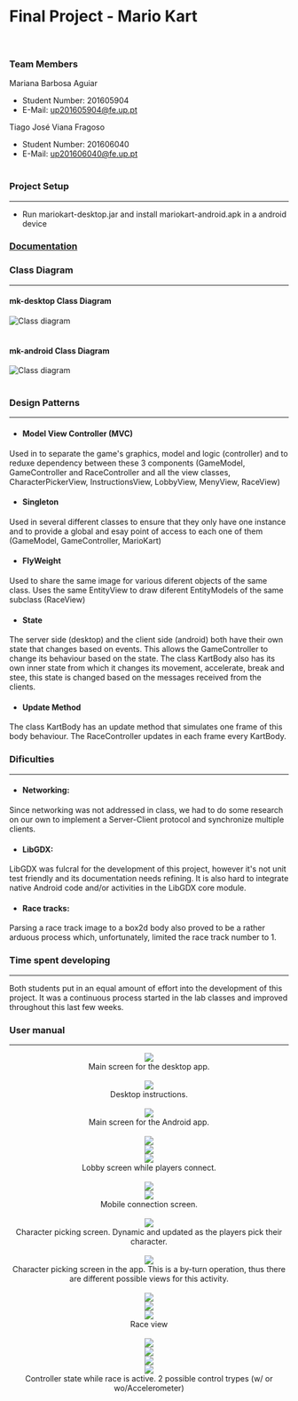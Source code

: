 # Final Project - Mario Kart
<br>

### Team Members
Mariana Barbosa Aguiar
* Student Number: 201605904
* E-Mail: up201605904@fe.up.pt

Tiago José Viana Fragoso
* Student Number: 201606040
* E-Mail: up201606040@fe.up.pt
<br><br>

### Project Setup
----
* Run mariokart-desktop.jar and install mariokart-android.apk in a android device

### [Documentation](https://mbaguiar.github.io/mariokart)<br>

### Class Diagram
----
#### mk-desktop Class Diagram
![Class diagram](https://github.com/mbaguiar/mariokart/blob/master/Screenshots/mk-desktop_uml.png)
<br> <br>

#### mk-android Class Diagram
![Class diagram](https://github.com/mbaguiar/mariokart/blob/master/Screenshots/mk-android_uml.png)
<br><br>

### Design Patterns
----
* #### Model View Controller (MVC) 
Used in to separate the game's graphics, model and logic (controller) and to reduxe dependency between these 3 components (GameModel, GameController and RaceController and all the view classes, CharacterPickerView, InstructionsView, LobbyView, MenyView, RaceView)

* #### Singleton 
Used in several different classes to ensure that they only have one instance and to provide a global and esay point of access to each one of them (GameModel, GameController, MarioKart)

* #### FlyWeight
Used to share the same image for various diferent objects of the same class. Uses the same EntityView to draw diferent EntityModels of the same subclass (RaceView)

* #### State
The server side (desktop) and the client side (android) both have their own state that changes based on events. This allows the GameController to change its behaviour based on the state.
The class KartBody also has its own inner state from which it changes its movement, accelerate, break and stee, this state is changed based on the messages received from the clients.

* #### Update Method
The class KartBody has an update method that simulates one frame of this body behaviour. The RaceController updates in each frame every KartBody.
<br>

### Dificulties
----
* #### Networking:
Since networking was not addressed in class, we had to do some research on our own to implement a Server-Client protocol and synchronize multiple clients.
* #### LibGDX:
LibGDX was fulcral for the development of this project, however it's not unit test friendly and its documentation needs refining. It is also hard to integrate native Android code and/or activities in the LibGDX core module.
* #### Race tracks:
Parsing a race track image to a box2d body also proved to be a rather arduous process which, unfortunately, limited the race track number to 1.
<br>
### Time spent developing
----
Both students put in an equal amount of effort into the development of this project. It was a continuous process started in the lab classes and improved throughout this last few weeks.

### User manual
----
<p align="center">
  <img src="https://github.com/mbaguiar/mariokart/blob/master/Screenshots/mainmenu.png"/> <br> 
  Main screen for the desktop app.
  <br><br>
  <img src="https://github.com/mbaguiar/mariokart/blob/master/Screenshots/instructions.png" /> <br> 
  Desktop instructions.
  <br><br>
  <img src="https://github.com/mbaguiar/mariokart/blob/master/Screenshots/play.jpg"/> <br> 
  Main screen for the Android app.
  <br><br>
  <img src="https://github.com/mbaguiar/mariokart/blob/master/Screenshots/lobby.png"/> <br> 
  <img src="https://github.com/mbaguiar/mariokart/blob/master/Screenshots/lobby-waiting-players.png"/> <br> 
  <img src="https://github.com/mbaguiar/mariokart/blob/master/Screenshots/lobby-connected-players.png"/> <br> 
  Lobby screen while players connect.
  <br><br>
  <img src="https://github.com/mbaguiar/mariokart/blob/master/Screenshots/connect-qr.jpg"/> <br> 
  <img src="https://github.com/mbaguiar/mariokart/blob/master/Screenshots/enter%20name.jpg"/> <br> 
  Mobile connection screen.
  <br><br>
  <img src="https://github.com/mbaguiar/mariokart/blob/master/Screenshots/pick-character.png"/> <br> 
  Character picking screen. Dynamic and updated as the players pick their character.
  <br><br>
  <img src="https://github.com/mbaguiar/mariokart/blob/master/Screenshots/character-picker.png"/> <br> 
  Character picking screen in the app. This is a by-turn operation, thus there are different possible views for this activity.
  <br><br>
  <img src="https://github.com/mbaguiar/mariokart/blob/master/Screenshots/startrace.png"/> <br> 
    <img src="https://github.com/mbaguiar/mariokart/blob/master/Screenshots/race.png"/> <br> 
    <img src="https://github.com/mbaguiar/mariokart/blob/master/Screenshots/raceover.png"/> <br> 
  Race view
  <br><br>
    <img src="https://github.com/mbaguiar/mariokart/blob/master/Screenshots/buttons-control.jpg"/> <br> 
     <img src="https://github.com/mbaguiar/mariokart/blob/master/Screenshots/accelerometer-control.jpg"/> <br> 
     <img src="https://github.com/mbaguiar/mariokart/blob/master/Screenshots/accelerometer-object-control.jpg"/> <br> 
     <img src="https://github.com/mbaguiar/mariokart/blob/master/Screenshots/accelerometer-object.jpg"/> <br> 
  Controller state while race is active. 2 possible control trypes (w/ or wo/Accelerometer)
  <br><br>
</p> <br> <br>
<br>
